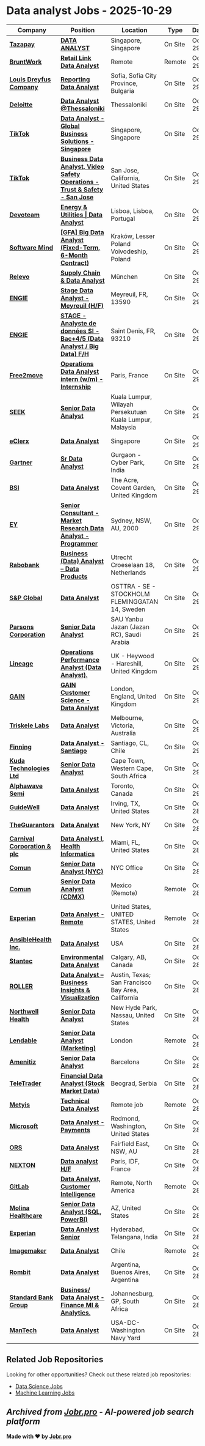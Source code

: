 # Data analyst Jobs - 2025-10-29

| Company | Position | Location | Type | Date |
| ------- | -------- | -------- | ---- | ------ |
| **[Tazapay](https://tazapay.com/)** | **[DATA ANALYST](https://jobr.pro/job/31250310/data-analyst?utm_source=github&utm_medium=repo&utm_campaign=github-data-analyst-jobs)** | Singapore, Singapore | On Site | Oct 29 |
| **[BruntWork](https://www.bruntworkcareers.co/)** | **[Retail Link Data Analyst](https://jobr.pro/job/31246606/retail-link-data-analyst?utm_source=github&utm_medium=repo&utm_campaign=github-data-analyst-jobs)** | Remote | Remote | Oct 29 |
| **[Louis Dreyfus Company](https://www.ldc.com)** | **[Reporting Data Analyst](https://jobr.pro/job/31240526/reporting-data-analyst?utm_source=github&utm_medium=repo&utm_campaign=github-data-analyst-jobs)** | Sofia, Sofia City Province, Bulgaria | On Site | Oct 29 |
| **[Deloitte](https://www.deloitte.com/)** | **[Data Analyst @Thessaloniki](https://jobr.pro/job/31240194/data-analyst-thessaloniki?utm_source=github&utm_medium=repo&utm_campaign=github-data-analyst-jobs)** | Thessaloniki | On Site | Oct 29 |
| **[TikTok](https://www.tiktok.com/)** | **[Data Analyst - Global Business Solutions - Singapore](https://jobr.pro/job/31238352/data-analyst-global-business-solutions-singapore?utm_source=github&utm_medium=repo&utm_campaign=github-data-analyst-jobs)** | Singapore, Singapore | On Site | Oct 29 |
| **[TikTok](https://www.tiktok.com/)** | **[Business Data Analyst, Video Safety Operations - Trust & Safety - San Jose](https://jobr.pro/job/31238293/business-data-analyst-video-safety-operations-trust-safety-san-jose?utm_source=github&utm_medium=repo&utm_campaign=github-data-analyst-jobs)** | San Jose, California, United States | On Site | Oct 29 |
| **[Devoteam](https://www.devoteam.com/)** | **[Energy & Utilities \| Data Analyst](https://jobr.pro/job/31240534/energy-utilities-data-analyst?utm_source=github&utm_medium=repo&utm_campaign=github-data-analyst-jobs)** | Lisboa, Lisboa, Portugal | On Site | Oct 29 |
| **[Software Mind](https://softwaremind.com)** | **[\[GFA\] Big Data Analyst (Fixed-Term, 6-Month Contract)](https://jobr.pro/job/31240541/gfa-big-data-analyst-fixed-term-6-month-contract?utm_source=github&utm_medium=repo&utm_campaign=github-data-analyst-jobs)** | Kraków, Lesser Poland Voivodeship, Poland | On Site | Oct 29 |
| **[Relevo](https://relevo.app/)** | **[Supply Chain & Data Analyst](https://jobr.pro/job/31223019/supply-chain-data-analyst?utm_source=github&utm_medium=repo&utm_campaign=github-data-analyst-jobs)** | München | On Site | Oct 29 |
| **[ENGIE](https://www.engie.com)** | **[Stage Data Analyst - Meyreuil (H/F)](https://jobr.pro/job/31221414/stage-data-analyst-meyreuil-hf?utm_source=github&utm_medium=repo&utm_campaign=github-data-analyst-jobs)** | Meyreuil, FR, 13590 | On Site | Oct 29 |
| **[ENGIE](https://www.engie.com)** | **[STAGE - Analyste de données SI - Bac+4/5 (Data Analyst / Big Data) F/H](https://jobr.pro/job/31221326/stage-analyste-de-donnees-si-bac45-data-analyst-big-data-fh?utm_source=github&utm_medium=repo&utm_campaign=github-data-analyst-jobs)** | Saint Denis, FR, 93210 | On Site | Oct 29 |
| **[Free2move](https://www.free2move.com)** | **[Operations Data Analyst intern (w/m) - Internship](https://jobr.pro/job/31241747/operations-data-analyst-intern-wm-internship?utm_source=github&utm_medium=repo&utm_campaign=github-data-analyst-jobs)** | Paris, France | On Site | Oct 29 |
| **[SEEK](https://www.seek.com.au)** | **[Senior Data Analyst](https://jobr.pro/job/31213831/senior-data-analyst?utm_source=github&utm_medium=repo&utm_campaign=github-data-analyst-jobs)** | Kuala Lumpur, Wilayah Persekutuan Kuala Lumpur, Malaysia | On Site | Oct 29 |
| **[eClerx](https://eclerx.com/)** | **[Data Analyst](https://jobr.pro/job/31238321/data-analyst?utm_source=github&utm_medium=repo&utm_campaign=github-data-analyst-jobs)** | Singapore | On Site | Oct 29 |
| **[Gartner](https://www.gartner.com/)** | **[Sr Data Analyst](https://jobr.pro/job/31199463/sr-data-analyst?utm_source=github&utm_medium=repo&utm_campaign=github-data-analyst-jobs)** | Gurgaon - Cyber Park, India | On Site | Oct 29 |
| **[BSI](https://www.bsigroup.com/)** | **[Data Analyst](https://jobr.pro/job/31231426/data-analyst?utm_source=github&utm_medium=repo&utm_campaign=github-data-analyst-jobs)** | The Acre, Covent Garden, United Kingdom | On Site | Oct 29 |
| **[EY](https://www.ey.com)** | **[Senior Consultant - Market Research Data Analyst - Programmer](https://jobr.pro/job/31228596/senior-consultant-market-research-data-analyst-programmer?utm_source=github&utm_medium=repo&utm_campaign=github-data-analyst-jobs)** | Sydney, NSW, AU, 2000 | On Site | Oct 29 |
| **[Rabobank](https://www.rabobank.com/)** | **[Business (Data) Analyst – Data Products](https://jobr.pro/job/31217064/business-data-analyst-data-products?utm_source=github&utm_medium=repo&utm_campaign=github-data-analyst-jobs)** | Utrecht Croeselaan 18, Netherlands | On Site | Oct 29 |
| **[S&P Global](https://www.spglobal.com/)** | **[Data Analyst](https://jobr.pro/job/31235358/data-analyst?utm_source=github&utm_medium=repo&utm_campaign=github-data-analyst-jobs)** | OSTTRA - SE - STOCKHOLM FLEMINGGATAN 14, Sweden | On Site | Oct 29 |
| **[Parsons Corporation](https://www.parsons.com/)** | **[Senior Data Analyst](https://jobr.pro/job/31234828/senior-data-analyst?utm_source=github&utm_medium=repo&utm_campaign=github-data-analyst-jobs)** | SAU Yanbu Jazan (Jazan RC), Saudi Arabia | On Site | Oct 29 |
| **[Lineage](https://www.onelineage.com/)** | **[Operations Performance Analyst (Data Analyst).](https://jobr.pro/job/31253506/operations-performance-analyst-data-analyst?utm_source=github&utm_medium=repo&utm_campaign=github-data-analyst-jobs)** | UK - Heywood - Hareshill, United Kingdom | On Site | Oct 29 |
| **[GAIN](https://www.thisisgain.com)** | **[GAIN Customer Science - Data Analyst](https://jobr.pro/job/31248624/gain-customer-science-data-analyst?utm_source=github&utm_medium=repo&utm_campaign=github-data-analyst-jobs)** | London, England, United Kingdom | On Site | Oct 29 |
| **[Triskele Labs](https://www.triskelelabs.com/)** | **[Data Analyst](https://jobr.pro/job/31243735/data-analyst?utm_source=github&utm_medium=repo&utm_campaign=github-data-analyst-jobs)** | Melbourne, Victoria, Australia | On Site | Oct 29 |
| **[Finning](https://www.finning.com/)** | **[Data Analyst - Santiago](https://jobr.pro/job/31257353/data-analyst-santiago?utm_source=github&utm_medium=repo&utm_campaign=github-data-analyst-jobs)** | Santiago, CL, Chile | On Site | Oct 29 |
| **[Kuda Technologies Ltd](https://www.kuda.com)** | **[Senior Data Analyst](https://jobr.pro/job/31252353/senior-data-analyst?utm_source=github&utm_medium=repo&utm_campaign=github-data-analyst-jobs)** | Cape Town, Western Cape, South Africa | On Site | Oct 29 |
| **[Alphawave Semi](https://awavesemi.com/)** | **[Data Analyst](https://jobr.pro/job/31260428/data-analyst?utm_source=github&utm_medium=repo&utm_campaign=github-data-analyst-jobs)** | Toronto, Canada | On Site | Oct 29 |
| **[GuideWell](https://guidewell.com/)** | **[Data Analyst](https://jobr.pro/job/31244941/data-analyst?utm_source=github&utm_medium=repo&utm_campaign=github-data-analyst-jobs)** | Irving, TX, United States | On Site | Oct 28 |
| **[TheGuarantors](https://www.theguarantors.com/)** | **[Data Analyst](https://jobr.pro/job/31224963/data-analyst?utm_source=github&utm_medium=repo&utm_campaign=github-data-analyst-jobs)** | New York, NY | On Site | Oct 28 |
| **[Carnival Corporation & plc](https://www.carnivalcorp.com/)** | **[Data Analyst I, Health Informatics](https://jobr.pro/job/31237510/data-analyst-i-health-informatics?utm_source=github&utm_medium=repo&utm_campaign=github-data-analyst-jobs)** | Miami, FL, United States | On Site | Oct 28 |
| **[Comun](https://www.comun.app/)** | **[Senior Data Analyst (NYC)](https://jobr.pro/job/31204451/senior-data-analyst-nyc?utm_source=github&utm_medium=repo&utm_campaign=github-data-analyst-jobs)** | NYC Office | On Site | Oct 28 |
| **[Comun](https://www.comun.app/)** | **[Senior Data Analyst (CDMX)](https://jobr.pro/job/31204450/senior-data-analyst-cdmx?utm_source=github&utm_medium=repo&utm_campaign=github-data-analyst-jobs)** | Mexico (Remote) | Remote | Oct 28 |
| **[Experian](https://www.experian.com/)** | **[Data Analyst - Remote](https://jobr.pro/job/31192566/data-analyst-remote?utm_source=github&utm_medium=repo&utm_campaign=github-data-analyst-jobs)** | United States, UNITED STATES, United States | Remote | Oct 28 |
| **[AnsibleHealth Inc.](https://ansiblehealth.com/)** | **[Data Analyst](https://jobr.pro/job/31204408/data-analyst?utm_source=github&utm_medium=repo&utm_campaign=github-data-analyst-jobs)** | USA | On Site | Oct 28 |
| **[Stantec](https://www.stantec.com/)** | **[Environmental Data Analyst](https://jobr.pro/job/31239005/environmental-data-analyst?utm_source=github&utm_medium=repo&utm_campaign=github-data-analyst-jobs)** | Calgary, AB, Canada | On Site | Oct 28 |
| **[ROLLER](https://www.roller.software/)** | **[Data Analyst – Business Insights & Visualization](https://jobr.pro/job/31199339/data-analyst-business-insights-visualization?utm_source=github&utm_medium=repo&utm_campaign=github-data-analyst-jobs)** | Austin, Texas; San Francisco Bay Area, California | On Site | Oct 28 |
| **[Northwell Health](https://www.northwell.edu/)** | **[Senior Data Analyst](https://jobr.pro/job/31238856/senior-data-analyst?utm_source=github&utm_medium=repo&utm_campaign=github-data-analyst-jobs)** | New Hyde Park, Nassau, United States | On Site | Oct 28 |
| **[Lendable](https://www.lendable.co.uk/)** | **[Senior Data Analyst (Marketing)](https://jobr.pro/job/31203946/senior-data-analyst-marketing?utm_source=github&utm_medium=repo&utm_campaign=github-data-analyst-jobs)** | London | Remote | Oct 28 |
| **[Amenitiz](https://amenitiz.com/)** | **[Senior Data Analyst](https://jobr.pro/job/31200080/senior-data-analyst?utm_source=github&utm_medium=repo&utm_campaign=github-data-analyst-jobs)** | Barcelona | On Site | Oct 28 |
| **[TeleTrader](https://www.teletrader.rs/)** | **[Financial Data Analyst (Stock Market Data)](https://jobr.pro/job/31175448/financial-data-analyst-stock-market-data?utm_source=github&utm_medium=repo&utm_campaign=github-data-analyst-jobs)** | Beograd, Serbia | On Site | Oct 28 |
| **[Metyis](https://metyis.com/)** | **[Technical Data Analyst](https://jobr.pro/job/31200868/technical-data-analyst?utm_source=github&utm_medium=repo&utm_campaign=github-data-analyst-jobs)** | Remote job | Remote | Oct 28 |
| **[Microsoft](https://www.microsoft.com/)** | **[Data Analyst - Payments](https://jobr.pro/job/31235937/data-analyst-payments?utm_source=github&utm_medium=repo&utm_campaign=github-data-analyst-jobs)** | Redmond, Washington, United States | On Site | Oct 28 |
| **[ORS](https://orsgroup.com.au/)** | **[Data Analyst](https://jobr.pro/job/31171006/data-analyst?utm_source=github&utm_medium=repo&utm_campaign=github-data-analyst-jobs)** | Fairfield East, NSW, AU | On Site | Oct 28 |
| **[NEXTON](https://www.nexton-consulting.com/)** | **[Data analyst H/F](https://jobr.pro/job/31192590/data-analyst-hf?utm_source=github&utm_medium=repo&utm_campaign=github-data-analyst-jobs)** | Paris, IDF, France | On Site | Oct 28 |
| **[GitLab](https://about.gitlab.com/)** | **[Data Analyst, Customer Intelligence](https://jobr.pro/job/31199655/data-analyst-customer-intelligence?utm_source=github&utm_medium=repo&utm_campaign=github-data-analyst-jobs)** | Remote, North America | Remote | Oct 28 |
| **[Molina Healthcare](https://www.molinahealthcare.com/)** | **[Senior Data Analyst (SQL, PowerBI)](https://jobr.pro/job/31233267/senior-data-analyst-sql-powerbi?utm_source=github&utm_medium=repo&utm_campaign=github-data-analyst-jobs)** | AZ, United States | On Site | Oct 28 |
| **[Experian](https://www.experian.com/)** | **[Data Analyst Senior](https://jobr.pro/job/31192599/data-analyst-senior?utm_source=github&utm_medium=repo&utm_campaign=github-data-analyst-jobs)** | Hyderabad, Telangana, India | On Site | Oct 28 |
| **[Imagemaker](https://www.imagemaker.com/)** | **[Data Analyst](https://jobr.pro/job/31219111/data-analyst?utm_source=github&utm_medium=repo&utm_campaign=github-data-analyst-jobs)** | Chile | Remote | Oct 28 |
| **[Rombit](https://rombit.com/)** | **[Data Analyst](https://jobr.pro/job/31158414/data-analyst?utm_source=github&utm_medium=repo&utm_campaign=github-data-analyst-jobs)** | Argentina, Buenos Aires, Argentina | On Site | Oct 28 |
| **[Standard Bank Group](https://www.standardbank.com)** | **[Business/ Data Analyst - Finance MI & Analytics.](https://jobr.pro/job/31207775/business-data-analyst-finance-mi-analytics?utm_source=github&utm_medium=repo&utm_campaign=github-data-analyst-jobs)** | Johannesburg, GP, South Africa | On Site | Oct 28 |
| **[ManTech](https://www.mantech.com/)** | **[Data Analyst](https://jobr.pro/job/31148908/data-analyst?utm_source=github&utm_medium=repo&utm_campaign=github-data-analyst-jobs)** | USA-DC-Washington Navy Yard | On Site | Oct 28 |

## Related Job Repositories

Looking for other opportunities? Check out these related job repositories:

- [Data Science Jobs](https://github.com/jobs-jobr-pro/Data-Science-Jobs)
- [Machine Learning Jobs](https://github.com/jobs-jobr-pro/Machine-Learning-Jobs)



*Archived from [Jobr.pro](https://jobr.pro?utm_source=github&utm_medium=repo&utm_campaign=github-data-analyst-jobs) - AI-powered job search platform*
---

**Made with ❤️ by [Jobr.pro](https://jobr.pro?utm_source=github&utm_medium=repo&utm_campaign=github-data-analyst-jobs)**